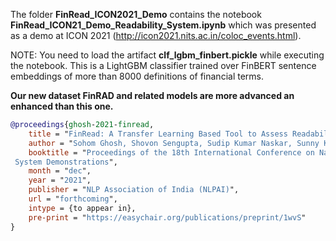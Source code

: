 The folder **FinRead_ICON2021_Demo** contains the notebook **FinRead_ICON21_Demo_Readability_System.ipynb** which was presented as a demo at ICON 2021 (http://icon2021.nits.ac.in/coloc_events.html).

NOTE: You need to load the artifact **clf_lgbm_finbert.pickle** while executing the notebook. This is a LightGBM classifier trained over FinBERT sentence embeddings of more than 8000 definitions of financial terms. 

**Our new dataset FinRAD and related models are more advanced an enhanced than this one.**


```bibtex 
@proceedings{ghosh-2021-finread,
    title = "FinRead: A Transfer Learning Based Tool to Assess Readability of Definitions of Financial Terms",
    author = "Sohom Ghosh, Shovon Sengupta, Sudip Kumar Naskar, Sunny Kumar Singh",
    booktitle = "Proceedings of the 18th International Conference on Natural Language Processing (ICON) : 
 System Demonstrations",
    month = "dec",
    year = "2021",
    publisher = "NLP Association of India (NLPAI)",
    url = "forthcoming",
    intype = {to appear in},
    pre-print = "https://easychair.org/publications/preprint/1wvS"
}
```

